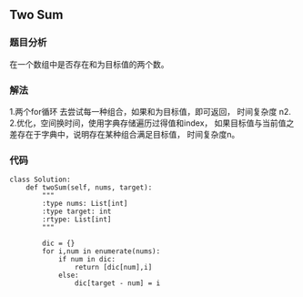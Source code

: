 ## Two Sum

### 题目分析
在一个数组中是否存在和为目标值的两个数。

### 解法

1.两个for循环 去尝试每一种组合，如果和为目标值，即可返回， 时间复杂度 n2.
2.优化，空间换时间，使用字典存储遍历过得值和index， 如果目标值与当前值之差存在于字典中，说明存在某种组合满足目标值， 时间复杂度n。

### 代码
```
class Solution:
    def twoSum(self, nums, target):
        """
        :type nums: List[int]
        :type target: int
        :rtype: List[int]
        """

        dic = {}        
        for i,num in enumerate(nums):
            if num in dic:
                return [dic[num],i]
            else:
                dic[target - num] = i

```


                
